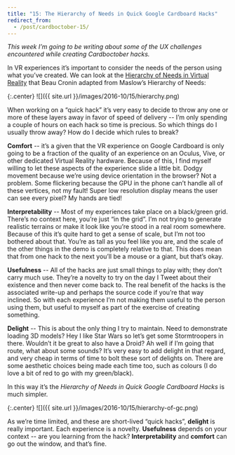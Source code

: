 ```yaml
---
title: "15: The Hierarchy of Needs in Quick Google Cardboard Hacks"
redirect_from:
  - /post/cardboctober-15/
---
```


_This week I’m going to be writing about some of the UX challenges encountered while creating Cardboctober hacks._

In VR experiences it’s important to consider the needs of the person using what you’ve created. We can look at the [Hierarchy of Needs in Virtual Reality](https://medium.com/@beaucronin/the-hierarchy-of-needs-in-virtual-reality-development-4333a4833acc) that Beau Cronin adapted from Maslow’s Hierarchy of Needs<!-- more -->:

{:.center}
![]({{ site.url }}/images/2016-10/15/hierarchy.png)

When working on a “quick hack” it’s very easy to decide to throw any one or more of these layers away in favor of speed of delivery -- I’m only spending a couple of hours on each hack so time is precious. So which things do I usually throw away? How do I decide which rules to break?

**Comfort** -- it’s a given that the VR experience on Google Cardboard is only going to be a fraction of the quality of an experience on an Oculus, Vive, or other dedicated Virtual Reality hardware. Because of this, I find myself willing to let these aspects of the experience slide a little bit. Dodgy movement because we’re using device orientation in the browser? Not a problem. Some flickering because the GPU in the phone can’t handle all of these vertices, not my fault! Super low resolution display means the user can see every pixel? My hands are tied!

**Interpretability** -- Most of my experiences take place on a black/green grid. There’s no context here, you’re just “in the grid”. I’m not trying to generate realistic terrains or make it look like you’re stood in a real room somewhere. Because of this it’s quite hard to get a sense of scale, but I’m not too bothered about that. You’re as tall as you feel like you are, and the scale of the other things in the demo is completely relative to that. This does mean that from one hack to the next you’ll be a mouse or a giant, but that’s okay.

**Usefulness** -- All of the hacks are just small things to play with; they don’t carry much use. They’re a novelty to try on the day I Tweet about their existence and then never come back to. The real benefit of the hacks is the associated write-up and perhaps the source code if you’re that way inclined. So with each experience I’m not making them useful to the person using them, but useful to myself as part of the exercise of creating something.

**Delight** -- This is about the only thing I try to maintain. Need to demonstrate loading 3D models? Hey I like Star Wars so let’s get some Stormtroopers in there. Wouldn’t it be great to also have a Droid? Ah well if I’m going that route, what about some sounds? It’s very easy to add delight in that regard, and very cheap in terms of time to bolt these sort of delights on. There are some aesthetic choices being made each time too, such as colours (I do love a bit of red to go with my green/black).

In this way it’s the _Hierarchy of Needs in Quick Google Cardboard Hacks_ is much simpler.

{:.center}
![]({{ site.url }}/images/2016-10/15/hierarchy-of-gc.png)

As we’re time limited, and these are short-lived “quick hacks”, **delight** is really important. Each experience is a novelty. **Usefulness** depends on your context -- are you learning from the hack? **Interpretability** and **comfort** can go out the window, and that’s fine.
